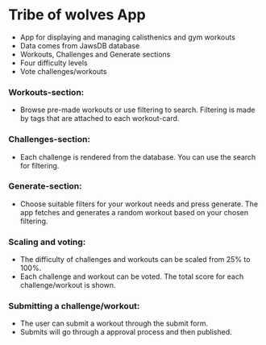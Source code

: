 # Tribe of wolves App

- App for displaying and managing calisthenics and gym workouts
- Data comes from JawsDB database
- Workouts, Challenges and Generate sections
- Four difficulty levels
- Vote challenges/workouts

### Workouts-section:

- Browse pre-made workouts or use filtering to search. Filtering is made by tags that are attached to each workout-card.

### Challenges-section:

- Each challenge is rendered from the database. You can use the search for filtering.

### Generate-section:

- Choose suitable filters for your workout needs and press generate. The app fetches and generates a random workout based on your chosen filtering.

### Scaling and voting:

- The difficulty of challenges and workouts can be scaled from 25% to 100%.
- Each challenge and workout can be voted. The total score for each challenge/workout is shown.

### Submitting a challenge/workout:

- The user can submit a workout through the submit form.
- Submits will go through a approval process and then published.
